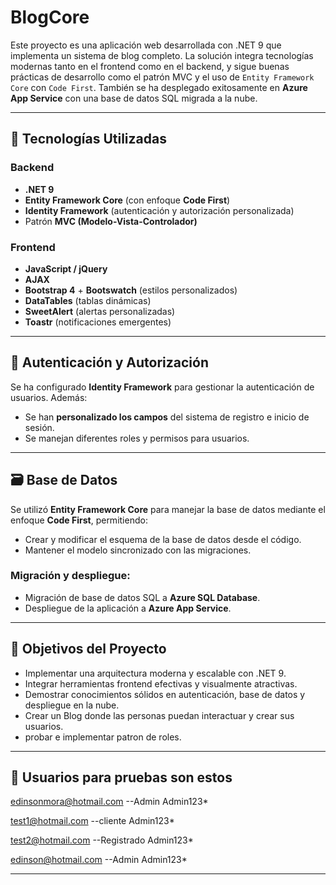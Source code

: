 # BlogCore

Este proyecto es una aplicación web desarrollada con .NET 9 que implementa un sistema de blog completo. La solución integra tecnologías modernas tanto en el frontend como en el backend, y sigue buenas prácticas de desarrollo como el patrón MVC y el uso de `Entity Framework Core` con `Code First`. También se ha desplegado exitosamente en **Azure App Service** con una base de datos SQL migrada a la nube.

---

## 🧰 Tecnologías Utilizadas

### Backend
- **.NET 9**
- **Entity Framework Core** (con enfoque **Code First**)
- **Identity Framework** (autenticación y autorización personalizada)
- Patrón **MVC (Modelo-Vista-Controlador)**

### Frontend
- **JavaScript / jQuery**
- **AJAX**
- **Bootstrap 4** + **Bootswatch** (estilos personalizados)
- **DataTables** (tablas dinámicas)
- **SweetAlert** (alertas personalizadas)
- **Toastr** (notificaciones emergentes)

---

## 🔐 Autenticación y Autorización

Se ha configurado **Identity Framework** para gestionar la autenticación de usuarios. Además:
- Se han **personalizado los campos** del sistema de registro e inicio de sesión.
- Se manejan diferentes roles y permisos para usuarios.

---

## 🗃️ Base de Datos

Se utilizó **Entity Framework Core** para manejar la base de datos mediante el enfoque **Code First**, permitiendo:
- Crear y modificar el esquema de la base de datos desde el código.
- Mantener el modelo sincronizado con las migraciones.

### Migración y despliegue:
- Migración de base de datos SQL a **Azure SQL Database**.
- Despliegue de la aplicación a **Azure App Service**.

---

## 🎯 Objetivos del Proyecto

- Implementar una arquitectura moderna y escalable con .NET 9.
- Integrar herramientas frontend efectivas y visualmente atractivas.
- Demostrar conocimientos sólidos en autenticación, base de datos y despliegue en la nube.
- Crear un Blog donde las personas puedan interactuar y crear sus usuarios.
- probar e implementar patron de roles.

---

## 📸 Usuarios para pruebas son estos

edinsonmora@hotmail.com    --Admin
Admin123*

test1@hotmail.com    --cliente
Admin123*

test2@hotmail.com --Registrado
Admin123*

edinson@hotmail.com  --Admin
Admin123*

---


